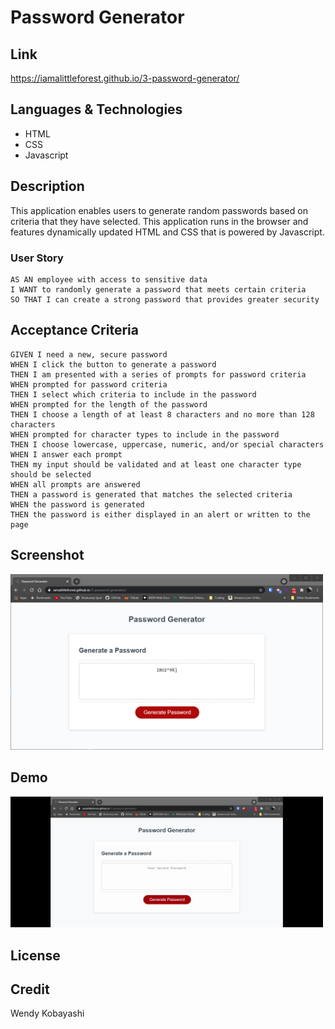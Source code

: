 # Password Generator

## Link
https://iamalittleforest.github.io/3-password-generator/

## Languages & Technologies 
* HTML
* CSS
* Javascript

## Description
This application enables users to generate random passwords based on criteria that they have selected. This application runs in the browser and features dynamically updated HTML and CSS that is powered by Javascript.

### User Story

```
AS AN employee with access to sensitive data
I WANT to randomly generate a password that meets certain criteria
SO THAT I can create a strong password that provides greater security
```

## Acceptance Criteria

```
GIVEN I need a new, secure password
WHEN I click the button to generate a password
THEN I am presented with a series of prompts for password criteria
WHEN prompted for password criteria
THEN I select which criteria to include in the password
WHEN prompted for the length of the password
THEN I choose a length of at least 8 characters and no more than 128 characters
WHEN prompted for character types to include in the password
THEN I choose lowercase, uppercase, numeric, and/or special characters
WHEN I answer each prompt
THEN my input should be validated and at least one character type should be selected
WHEN all prompts are answered
THEN a password is generated that matches the selected criteria
WHEN the password is generated
THEN the password is either displayed in an alert or written to the page
```

## Screenshot
<img src="assets/images/README-screenshot.PNG" width="500" alt="screenshot">

## Demo
<img src="assets/images/README-demo.gif" width="500" alt="demo">

## License

## Credit
Wendy Kobayashi
